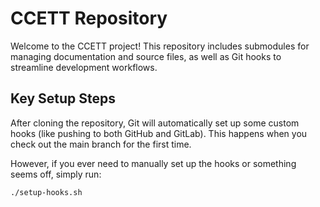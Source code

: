 # CCETT Repository

Welcome to the CCETT project! This repository includes submodules for managing documentation and source files, as well as Git hooks to streamline development workflows.

## Key Setup Steps

After cloning the repository, Git will automatically set up some custom hooks (like pushing to both GitHub and GitLab). This happens when you check out the main branch for the first time.

However, if you ever need to manually set up the hooks or something seems off, simply run:

```bash
./setup-hooks.sh
```
